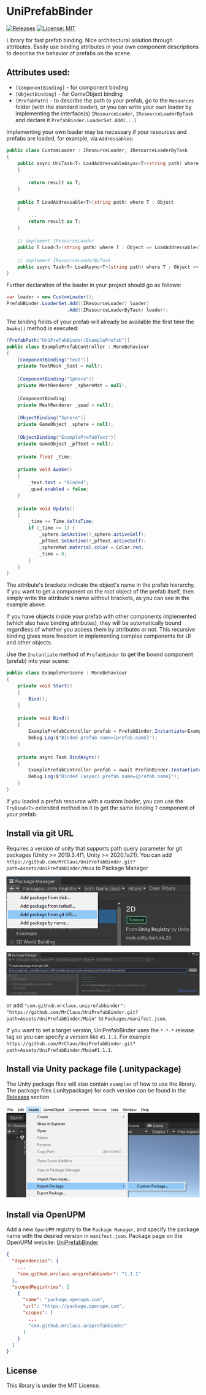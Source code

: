 UniPrefabBinder
===
[![Releases](https://img.shields.io/github/release/MrClaus/UniPrefabBinder.svg)](https://github.com/MrClaus/UniPrefabBinder/releases)
[![License: MIT](https://img.shields.io/badge/License-MIT-green.svg)](https://opensource.org/licenses/MIT)

Library for fast prefab binding. Nice architectural solution through attributes.
Easily use binding attributes in your own component descriptions to describe the behavior of prefabs on the scene.

## Attributes used:
* `[ComponentBinding]` - for component binding
* `[ObjectBinding]` - for GameObject binding
* `[PrefabPath]` - to describe the path to your prefab, go to the `Resources` folder (with the standard loader), or you can write your own loader by implementing the interface(s) `IResourceLoader`, `IResourceLoaderByTask` and declare it `PrefabBinder.LoaderSet.Add(...)`

Implementing your own loader may be necessary if your resources and prefabs are loaded, for example, via `Addressables`:

```c#
public class CustomLoader : IResourceLoader, IResourceLoaderByTask
{
    public async UniTask<T> LoadAddressableAsync<T>(string path) where T : Object
    {
        ...
        return result as T;
    }

    public T LoadAddressable<T>(string path) where T : Object
    {
        ...
        return result as T;
    }

    // implement IResourceLoader
    public T Load<T>(string path) where T : Object => LoadAddressable<T>(path);

    // implement IResourceLoaderByTask
    public async Task<T> LoadAsync<T>(string path) where T : Object => await LoadAddressableAsync<T>(path).AsTask();
}
```

Further declaration of the loader in your project should go as follows:

```c#
var loader = new CustomLoader();
PrefabBinder.LoaderSet.Add((IResourceLoader) loader)
                      .Add((IResourceLoaderByTask) loader);
```

The binding fields of your prefab will already be available the first time the `Awake()` method is executed:

```c#
[PrefabPath("UniPrefabBinder/ExamplePrefab")]
public class ExamplePrefabController : MonoBehaviour
{
    [ComponentBinding("Text")]
    private TextMesh _text = null!;
    
    [ComponentBinding("Sphere")]
    private MeshRenderer _sphereMat = null!;
    
    [ComponentBinding]
    private MeshRenderer _quad = null!;
    
    [ObjectBinding("Sphere")]
    private GameObject _sphere = null!;

    [ObjectBinding("ExamplePrefabText")]
    private GameObject _pfText = null!;

    private float _time;

    private void Awake()
    {
        _text.text = "Binded";
        _quad.enabled = false;
    }

    private void Update()
    {
        _time += Time.deltaTime;
        if (_time >= 1) {
            _sphere.SetActive(!_sphere.activeSelf);
            _pfText.SetActive(!_pfText.activeSelf);
            _sphereMat.material.color = Color.red;
            _time = 0;
        }
    }
}
```

The attribute's brackets indicate the object's name in the prefab hierarchy. If you want to get a component on the root object of the prefab itself, then simply write the attribute's name without brackets, as you can see in the example above.

If you have objects inside your prefab with other components implemented (which also have binding attributes), they will be automatically bound regardless of whether you access them by attributes or not. This recursive binding gives more freedom in implementing complex components for UI and other objects.

Use the `Instantiate` method of `PrefabBinder` to get the bound component (prefab) into your scene:
```c#
public class ExampleForScene : MonoBehaviour
{
    private void Start()
    {
        Bind();
    }
    
    private void Bind()
    {
        ExamplePrefabController prefab = PrefabBinder.Instantiate<ExamplePrefabController>(transform);
        Debug.Log($"Binded prefab name={prefab.name}");
    }

    private async Task BindAsync()
    {
        ExamplePrefabController prefab = await PrefabBinder.InstantiateAsync<ExamplePrefabController>(transform);
        Debug.Log($"Binded (async) prefab name={prefab.name}");
    }
}
```

If you loaded a prefab resource with a custom loader, you can use the `TryBind<T>` extended method on it to get the same binding `T` component of your prefab.

## Install via git URL
Requires a version of unity that supports path query parameter for git packages (Unity >= 2019.3.4f1, Unity >= 2020.1a21). You can add `https://github.com/MrClaus/UniPrefabBinder.git?path=Assets/UniPrefabBinder/Main` to Package Manager

![image](https://raw.githubusercontent.com/MrClaus/UniPrefabBinder/main/.github/images/upm_install_1.png)

![image](https://raw.githubusercontent.com/MrClaus/UniPrefabBinder/main/.github/images/upm_install_2.png)

or add `"com.github.mrclaus.uniprefabbinder": "https://github.com/MrClaus/UniPrefabBinder.git?path=Assets/UniPrefabBinder/Main"` to `Packages/manifest.json`.

If you want to set a target version, UniPrefabBinder uses the `*.*.*` release tag so you can specify a version like `#1.1.1`. For example `https://github.com/MrClaus/UniPrefabBinder.git?path=Assets/UniPrefabBinder/Main#1.1.1`.

## Install via Unity package file (.unitypackage)
The Unity package files will also contain `examples` of how to use the library. The package files (.unitypackage) for each version can be found in the [Releases](https://gitHub.com/MrClaus/UniPrefabBinder/releases/) section

![image](https://raw.githubusercontent.com/MrClaus/UniPrefabBinder/main/.github/images/upm_install_3.png)

## Install via OpenUPM
Add a new `OpenUPM` registry to the `Package Manager`, and specify the package name with the desired version in `manifest.json`. Package page on the OpenUPM website: [UniPrefabBinder](https://openupm.com/packages/com.github.mrclaus.uniprefabbinder/)

```json
{
  "dependencies": {
    ...
    "com.github.mrclaus.uniprefabbinder": "1.1.1"
  },
  "scopedRegistries": [
    {
      "name": "package.openupm.com",
      "url": "https://package.openupm.com",
      "scopes": [
        ...
        "com.github.mrclaus.uniprefabbinder"
      ]
    }
  ]
}
```

## License
This library is under the MIT License.
